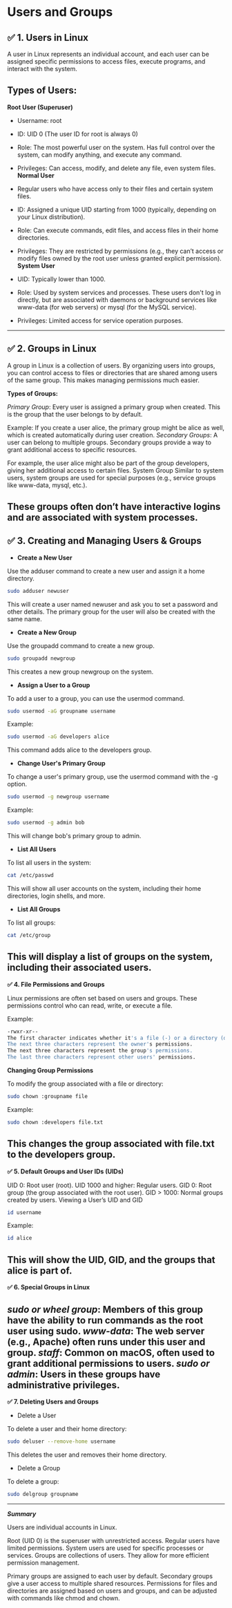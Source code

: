 # Users and Groups
## ✅ 1. Users in Linux

A user in Linux represents an individual account, and each user can be assigned specific permissions to access files, execute programs, and interact with the system.

## Types of Users:

**Root User (Superuser)**

- Username: root
- ID: UID 0 (The user ID for root is always 0)
- Role: The most powerful user on the system. Has full control over the system, can modify anything, and execute any command.
- Privileges: Can access, modify, and delete any file, even system files.
**Normal User**

- Regular users who have access only to their files and certain system files.
- ID: Assigned a unique UID starting from 1000 (typically, depending on your Linux distribution).
- Role: Can execute commands, edit files, and access files in their home directories.
- Privileges: They are restricted by permissions (e.g., they can’t access or modify files owned by the root user unless granted explicit permission).
**System User**

- UID: Typically lower than 1000.
- Role: Used by system services and processes. These users don't log in directly, but are associated with daemons or background services like www-data (for web servers) or mysql (for the MySQL service).
- Privileges: Limited access for service operation purposes.
---
## ✅ 2. Groups in Linux

A group in Linux is a collection of users. By organizing users into groups, you can control access to files or directories that are shared among users of the same group. This makes managing permissions much easier.

**Types of Groups:**

_Primary Group_: Every user is assigned a primary group when created. This is the group that the user belongs to by default.

Example: If you create a user alice, the primary group might be alice as well, which is created automatically during user creation.
_Secondary Groups_: A user can belong to multiple groups. Secondary groups provide a way to grant additional access to specific resources.

For example, the user alice might also be part of the group developers, giving her additional access to certain files.
System Group Similar to system users, system groups are used for special purposes (e.g., service groups like www-data, mysql, etc.).

These groups often don’t have interactive logins and are associated with system processes.
---
## ✅ 3. Creating and Managing Users & Groups

- **Create a New User**

Use the adduser command to create a new user and assign it a home directory.
```bash
sudo adduser newuser
```
This will create a user named newuser and ask you to set a password and other details. The primary group for the user will also be created with the same name.

- **Create a New Group**

Use the groupadd command to create a new group.
```bash
sudo groupadd newgroup
```
This creates a new group newgroup on the system.

- **Assign a User to a Group**

To add a user to a group, you can use the usermod command.
```bash
sudo usermod -aG groupname username
```
Example:
```bash
sudo usermod -aG developers alice
```
This command adds alice to the developers group.

- **Change User's Primary Group**

To change a user's primary group, use the usermod command with the -g option.
```bash
sudo usermod -g newgroup username
```
Example:
```bash
sudo usermod -g admin bob
```
This will change bob's primary group to admin.

- **List All Users**

To list all users in the system:
```bash
cat /etc/passwd
```
This will show all user accounts on the system, including their home directories, login shells, and more.

- **List All Groups**

To list all groups:
```bash
cat /etc/group
```
This will display a list of groups on the system, including their associated users.
---

**✅ 4. File Permissions and Groups**

Linux permissions are often set based on users and groups. These permissions control who can read, write, or execute a file.

Example:
```bash
-rwxr-xr--
The first character indicates whether it's a file (-) or a directory (d).
The next three characters represent the owner's permissions.
The next three characters represent the group's permissions.
The last three characters represent other users' permissions.
```
**Changing Group Permissions**

To modify the group associated with a file or directory:
```bash
sudo chown :groupname file
```
Example:
```bash
sudo chown :developers file.txt
```
This changes the group associated with file.txt to the developers group.
---

**✅ 5. Default Groups and User IDs (UIDs)**

UID 0: Root user (root).
UID 1000 and higher: Regular users.
GID 0: Root group (the group associated with the root user).
GID > 1000: Normal groups created by users.
Viewing a User’s UID and GID
```bash
id username
```
Example:
```bash
id alice
```
This will show the UID, GID, and the groups that alice is part of.
---

**✅ 6. Special Groups in Linux**

*sudo or wheel group*: Members of this group have the ability to run commands as the root user using sudo.
*www-data*: The web server (e.g., Apache) often runs under this user and group.
*staff*: Common on macOS, often used to grant additional permissions to users.
*sudo or admin*: Users in these groups have administrative privileges.
---

**✅ 7. Deleting Users and Groups**

- Delete a User

To delete a user and their home directory:
```bash
sudo deluser --remove-home username
```
This deletes the user and removes their home directory.

- Delete a Group

To delete a group:
```bash
sudo delgroup groupname
```
---
***Summary***

Users are individual accounts in Linux.

Root (UID 0) is the superuser with unrestricted access.
Regular users have limited permissions.
System users are used for specific processes or services.
Groups are collections of users. They allow for more efficient permission management.

Primary groups are assigned to each user by default.
Secondary groups give a user access to multiple shared resources.
Permissions for files and directories are assigned based on users and groups, and can be adjusted with commands like chmod and chown.